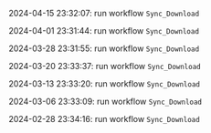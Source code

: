 2024-04-15 23:32:07: run workflow `Sync_Download` 

2024-04-01 23:31:44: run workflow `Sync_Download` 

2024-03-28 23:31:55: run workflow `Sync_Download` 

2024-03-20 23:33:37: run workflow `Sync_Download` 

2024-03-13 23:33:20: run workflow `Sync_Download` 

2024-03-06 23:33:09: run workflow `Sync_Download` 

2024-02-28 23:34:16: run workflow `Sync_Download` 


